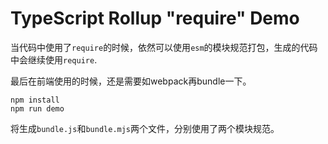 TypeScript Rollup "require" Demo
================================

当代码中使用了`require`的时候，依然可以使用`esm`的模块规范打包，生成的代码中会继续使用`require`.

最后在前端使用的时候，还是需要如webpack再bundle一下。

```
npm install
npm run demo
```

将生成`bundle.js`和`bundle.mjs`两个文件，分别使用了两个模块规范。
